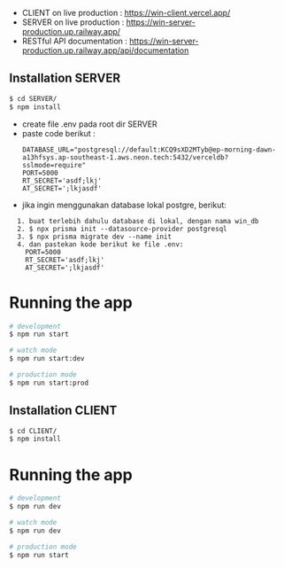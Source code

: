 - CLIENT on live production : https://win-client.vercel.app/
- SERVER on live production : https://win-server-production.up.railway.app/
- RESTful API documentation : https://win-server-production.up.railway.app/api/documentation


## Installation SERVER

```bash
$ cd SERVER/
$ npm install
```

- create file .env pada root dir SERVER
- paste code berikut :
  ```
  DATABASE_URL="postgresql://default:KCQ9sXD2MTyb@ep-morning-dawn-a13hfsys.ap-southeast-1.aws.neon.tech:5432/verceldb?sslmode=require"
  PORT=5000
  RT_SECRET='asdf;lkj'
  AT_SECRET=';lkjasdf'  
  ```
- jika ingin menggunakan database lokal postgre, berikut:

```
  1. buat terlebih dahulu database di lokal, dengan nama win_db
  2. $ npx prisma init --datasource-provider postgresql
  3. $ npx prisma migrate dev --name init
  4. dan pastekan kode berikut ke file .env:
    PORT=5000
    RT_SECRET='asdf;lkj'
    AT_SECRET=';lkjasdf'  
```

# Running the app

```bash
# development
$ npm run start

# watch mode
$ npm run start:dev

# production mode
$ npm run start:prod
```

## Installation CLIENT

```bash
$ cd CLIENT/
$ npm install
```

# Running the app

```bash
# development
$ npm run dev

# watch mode
$ npm run dev

# production mode
$ npm run start
```
